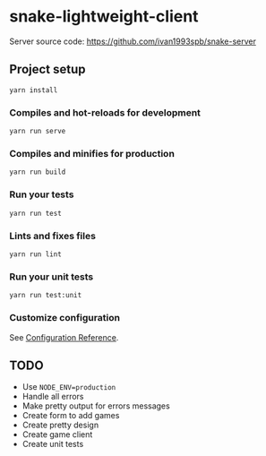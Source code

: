 # snake-lightweight-client

Server source code: https://github.com/ivan1993spb/snake-server

## Project setup
```
yarn install
```

### Compiles and hot-reloads for development
```
yarn run serve
```

### Compiles and minifies for production
```
yarn run build
```

### Run your tests
```
yarn run test
```

### Lints and fixes files
```
yarn run lint
```

### Run your unit tests
```
yarn run test:unit
```

### Customize configuration
See [Configuration Reference](https://cli.vuejs.org/config/).

## TODO

* Use `NODE_ENV=production`
* Handle all errors
* Make pretty output for errors messages
* Create form to add games
* Create pretty design
* Create game client
* Create unit tests
